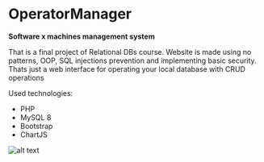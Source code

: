 # OperatorManager
**Software x machines management system**

That is a final project of Relational DBs course.
Website is made using no patterns, OOP, SQL injections prevention and implementing basic security.
Thats just a web interface for operating your local database with CRUD operations

Used technologies:
- PHP
- MySQL 8
- Bootstrap
- ChartJS

![alt text](https://github.com/qboww/OperatorManager/tree/main/website/pictures/index.png)
